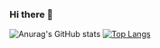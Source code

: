 ### Hi there 👋

![Anurag's GitHub stats](https://github-readme-stats.vercel.app/api?username=IsmaelNicolas&show_icons=true&theme=github_dark)
[![Top Langs](https://github-readme-stats.vercel.app/api/top-langs/?username=IsmaelNicolasa&layout=compact&theme=github_dark)](https://github.com/IsmaelNicolas/github-readme-stats)





<!--
**IsmaelNicolas/IsmaelNicolas** is a ✨ _special_ ✨ repository because its `README.md` (this file) appears on your GitHub profile.

Here are some ideas to get you started:

- 🔭 I’m currently working on ...
- 🌱 I’m currently learning ...
- 👯 I’m looking to collaborate on ...
- 🤔 I’m looking for help with ...
- 💬 Ask me about ...
- 📫 How to reach me: ...
- 😄 Pronouns: ...
- ⚡ Fun fact: ...
-->

